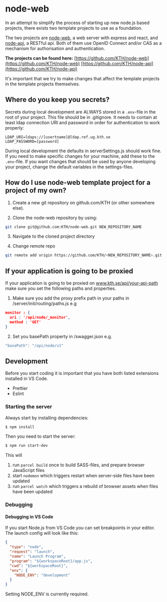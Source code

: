 # node-web

In an attempt to simplify the process of starting up new node.js based projects, there exists two template projects to use as a foundation.

The two projects are [node-web](https://github.com/KTH/node-web), a web server with express and react, and [node-api](https://github.com/KTH/node-api), a RESTful api. Both of them use OpenID Connect and/or CAS as a mechanism for authorisation and authentication.

**The projects can be found here:**
[https://github.com/KTH/node-web](https://github.com/KTH/node-web)
[https://github.com/KTH/node-api](https://github.com/KTH/node-api)

It's important that we try to make changes that affect the template projects in the template projects themselves.

## Where do you keep you secrets?

Secrets during local development are ALWAYS stored in a `.env`-file in the root of your project. This file should be in .gitignore. It needs to contain at least ldap connection URI and password in order for authentication to work properly:

```
LDAP_URI=ldaps://[usertname]@ldap.ref.ug.kth.se
LDAP_PASSWORD=[password]
```

During local development the defaults in serverSettings.js should work fine. If you need to make specific changes for your machine, add these to the `.env`-file. If you want changes that should be used by anyone developing your project, change the default variables in the settings-files.

## How do I use node-web template project for a project of my own?

1. Create a new git repository on github.com/KTH (or other somewhere else).

2. Clone the node-web repository by using:

```bash
git clone git@github.com:KTH/node-web.git NEW_REPOSITORY_NAME
```

3. Navigate to the cloned project directory

4. Change remote repo

```bash
git remote add origin https://github.com/KTH/<NEW_REPOSITORY_NAME>.git
```

## If your application is going to be proxied

If your application is going to be proxied on www.kth.se/api/your-api-path make sure you set the following paths and properties.

1. Make sure you add the proxy prefix path in your paths in /server/init/routing/paths.js e.g

```json
monitor : {
  uri : '/api/node/_monitor',
  method : 'GET'
}
```

2. Set you basePath property in /swagger.json e.g.

```javascript
"basePath": "/api/node/v1"
```

## Development

Before you start coding it is important that you have both listed extensions installed in VS Code.

- Prettier
- Eslint

### Starting the server

Always start by installing dependencies:

```bash
$ npm install
```

Then you need to start the server:

```bash
$ npm run start-dev
```

This will

1. run `parcel build` once to build SASS-files, and prepare browser JavaScript files
2. start `nodemon` which triggers restart when server-side files have been updated
3. run `parcel watch` which triggers a rebuild of browser assets when files have been updated

### Debugging

#### Debugging in VS Code

If you start Node.js from VS Code you can set breakpoints in your editor. The launch config will look like this:

```json
{
  "type": "node",
  "request": "launch",
  "name": "Launch Program",
  "program": "${workspaceRoot}/app.js",
  "cwd": "${workspaceRoot}",
  "env": {
    "NODE_ENV": "development"
  }
}
```

Setting NODE_ENV is currently required.
